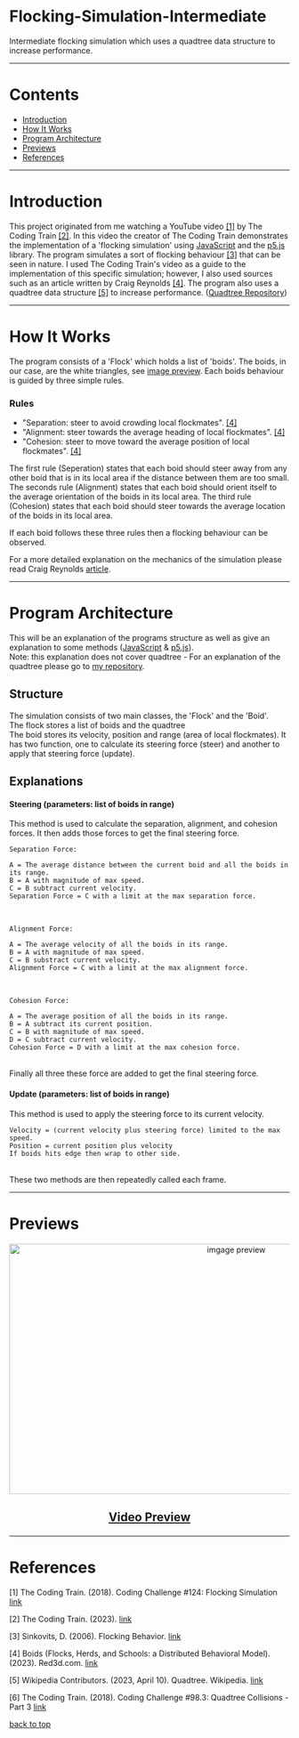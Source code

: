 # Flocking-Simulation-Intermediate
Intermediate flocking simulation which uses a quadtree data structure to increase performance.

---

# Contents

+ [Introduction](#introduction)
+ [How It Works](#how-it-works)
+ [Program Architecture](#program-architecture)
+ [Previews](#previews)
+ [References](#references)

---

# Introduction

This project originated from me watching a YouTube video [[1]](#ref-fs) by The Coding Train [[2]](#ref-ct). In this video the creator of The Coding Train demonstrates the implementation of a 'flocking simulation' using 
<a href="https://www.javascript.com/">JavaScript</a>
and the 
<a href="https://p5js.org/">p5.js</a>
library. The program simulates a sort of flocking behaviour [[3]](#ref-fb) that can be seen in nature. I used The Coding Train's video as a guide to the implementation of this specific simulation; however, I also used sources such as an article written by Craig Reynolds [[4]](#ref-cra). The program also uses a quadtree data structure [[5]](#ref-qt) to increase performance. ([Quadtree Repository](https://github.com/IncorrectPleaseTryAgain/Quadtree))

---

# How It Works

The program consists of a 'Flock' which holds a list of 'boids'. The boids, in our case, are the white triangles, see [image preview](#previews). Each boids behaviour is guided by three simple rules. 

### Rules
+ "Separation: steer to avoid crowding local flockmates". [[4]](#ref-cra)
+ "Alignment: steer towards the average heading of local flockmates". [[4]](#ref-cra)
+ "Cohesion: steer to move toward the average position of local flockmates". [[4]](#ref-cra)

The first rule (Seperation) states that each boid should steer away from any other boid that is in its local area if the distance between them are too small.
The seconds rule (Alignment) states that each boid should orient itself to the average orientation of the boids in its local area.
The third rule (Cohesion) states that each boid should steer towards the average location of the boids in its local area.

If each boid follows these three rules then a flocking behaviour can be observed.

For a more detailed explanation on the mechanics of the simulation please read Craig Reynolds [article](https://www.red3d.com/cwr/boids/).

---

# Program Architecture

This will be an explanation of the programs structure as well as give an explanation to some methods (<a href="https://www.javascript.com/">JavaScript</a> & <a href="https://p5js.org/">p5.js</a>).
<br>
Note: this explanation does not cover quadtree - For an explanation of the quadtree please go to [my repository](https://github.com/IncorrectPleaseTryAgain/Quadtree).

## Structure
The simulation consists of two main classes, the 'Flock' and the 'Boid'. <br>
The flock stores a list of boids and the quadtree <br>
The boid stores its velocity, position and range (area of local flockmates). It has two function, one to calculate its steering force (steer) and another to apply that steering force (update). <br>

## Explanations
#### Steering (parameters: list of boids in range) <br>
This method is used to calculate the separation, alignment, and cohesion forces. It then adds those forces to get the final steering force. <br>

```
Separation Force:

A = The average distance between the current boid and all the boids in its range.
B = A with magnitude of max speed.
C = B subtract current velocity.
Separation Force = C with a limit at the max separation force.
```
<br>

```
Alignment Force:

A = The average velocity of all the boids in its range.
B = A with magnitude of max speed.
C = B substract current velocity.
Alignment Force = C with a limit at the max alignment force.
```
<br>

```
Cohesion Force:

A = The average position of all the boids in its range.
B = A subtract its current position.
C = B with magnitude of max speed.
D = C subtract current velocity.
Cohesion Force = D with a limit at the max cohesion force.
```
<br>
Finally all three these force are added to get the final steering force.

#### Update (parameters: list of boids in range) <br>
This method is used to apply the steering force to its current velocity. <br>

```
Velocity = (current velocity plus steering force) limited to the max speed.
Position = current position plus velocity
If boids hits edge then wrap to other side.
```
<br>
These two methods are then repeatedly called each frame.
    
       
---

# Previews
<p align="center">
  <img src="https://github.com/IncorrectPleaseTryAgain/Flocking-Simulation-Intermediate/assets/99939034/64a8a21c-2e1b-4a6f-99fe-7dbd135d8ad2" alt="imgage preview" width="800px" height="450px" />
</p>

## <p align="center"><a href="https://www.youtube.com/watch?v=5ZvgPMOR3qY&t=28s" >Video Preview</a></p>

---

# References
<p><a name="ref-fs">[1]</a> The Coding Train. (2018). Coding Challenge #124: Flocking Simulation 
  <a href="https://www.youtube.com/watch?v=mhjuuHl6qHM&t=2111s">link</a></p>
  
<p><a name="ref-ct">[2]</a> The Coding Train. (2023). 
  <a href="https://www.youtube.com/@TheCodingTrain">link</a></p>
  
<p><a name="ref-fb">[3]</a> Sinkovits, D. (2006). Flocking Behavior. 
  <a href="https://guava.physics.uiuc.edu/~nigel/courses/569/Essays_Spring2006/files/Sinkovits.pdf">link</a></p>
  
<p><a name="ref-cra">[4]</a> Boids (Flocks, Herds, and Schools: a Distributed Behavioral Model). (2023). Red3d.com. 
  <a href="https://www.red3d.com/cwr/boids/">link</a></p>
  
<p><a name="ref-qt">[5]</a> Wikipedia Contributors. (2023, April 10). Quadtree. Wikipedia.  
  <a href="https://en.wikipedia.org/wiki/Quadtree">link</a></p>
  
<p><a name="ref-qt-3">[6]</a> The Coding Train. (2018). Coding Challenge #98.3: Quadtree Collisions - Part 3 
  <a href="https://www.youtube.com/watch?v=z0YFFg_nBjw&t=657s">link</a></p>

[back to top](#flocking-simulation-intermediate)
